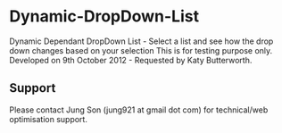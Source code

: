 Dynamic-DropDown-List
=====================

Dynamic Dependant DropDown List - Select a list and see how the drop down changes based on your selection
This is for testing purpose only. Developed on 9th October 2012 - Requested by Katy Butterworth.

Support
-------
Please contact Jung Son (jung921 at gmail dot com) for technical/web optimisation support. 